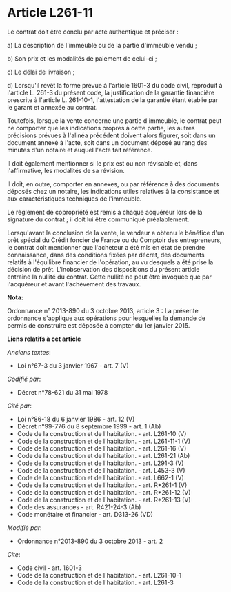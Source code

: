 # Article L261-11

Le contrat doit être conclu par acte authentique et préciser : 

a) La description de l'immeuble ou de la partie d'immeuble vendu ; 

b) Son prix et les modalités de paiement de celui-ci ; 

c) Le délai de livraison ; 

d) Lorsqu'il revêt la forme prévue à l'article 1601-3 du code civil, reproduit à l'article L. 261-3 du présent code, la
justification de la garantie financière prescrite à l'article L. 261-10-1, l'attestation de la garantie étant établie par le
garant et annexée au contrat. 

Toutefois, lorsque la vente concerne une partie d'immeuble, le contrat peut ne comporter que les indications propres à cette
partie, les autres précisions prévues à l'alinéa précédent doivent alors figurer, soit dans un document annexé à l'acte, soit
dans un document déposé au rang des minutes d'un notaire et auquel l'acte fait référence. 

Il doit également mentionner si le prix est ou non révisable et, dans l'affirmative, les modalités de sa révision. 

Il doit, en outre, comporter en annexes, ou par référence à des documents déposés chez un notaire, les indications utiles
relatives à la consistance et aux caractéristiques techniques de l'immeuble. 

Le règlement de copropriété est remis à chaque acquéreur lors de la signature du contrat ; il doit lui être communiqué
préalablement. 

Lorsqu'avant la conclusion de la vente, le vendeur a obtenu le bénéfice d'un prêt spécial du Crédit foncier de France ou du
Comptoir des entrepreneurs, le contrat doit mentionner que l'acheteur a été mis en état de prendre connaissance, dans des
conditions fixées par décret, des documents relatifs à l'équilibre financier de l'opération, au vu desquels a été prise la
décision de prêt. L'inobservation des dispositions du présent article entraîne la nullité du contrat. Cette nullité ne peut
être invoquée que par l'acquéreur et avant l'achèvement des travaux.

**Nota:**

Ordonnance n° 2013-890 du 3 octobre 2013, article 3 : La présente ordonnance s'applique aux opérations pour lesquelles la
demande de permis de construire est déposée à compter du 1er janvier 2015.

**Liens relatifs à cet article**

_Anciens textes_:

  - Loi n°67-3 du 3 janvier 1967 - art. 7 (V)

_Codifié par_:

  - Décret n°78-621 du 31 mai 1978

_Cité par_:

  - Loi n°86-18 du 6 janvier 1986 - art. 12 (V)
  - Décret n°99-776 du 8 septembre 1999 - art. 1 (Ab)
  - Code de la construction et de l'habitation. - art. L261-10 (V)
  - Code de la construction et de l'habitation. - art. L261-11-1 (V)
  - Code de la construction et de l'habitation. - art. L261-16 (V)
  - Code de la construction et de l'habitation. - art. L261-21 (Ab)
  - Code de la construction et de l'habitation. - art. L291-3 (V)
  - Code de la construction et de l'habitation. - art. L453-3 (V)
  - Code de la construction et de l'habitation. - art. L662-1 (V)
  - Code de la construction et de l'habitation. - art. R*261-1 (V)
  - Code de la construction et de l'habitation. - art. R*261-12 (V)
  - Code de la construction et de l'habitation. - art. R*261-13 (V)
  - Code des assurances - art. R421-24-3 (Ab)
  - Code monétaire et financier - art. D313-26 (VD)

_Modifié par_:

  - Ordonnance n°2013-890 du 3 octobre 2013 - art. 2

_Cite_:

  - Code civil - art. 1601-3
  - Code de la construction et de l'habitation. - art. L261-10-1
  - Code de la construction et de l'habitation. - art. L261-3
